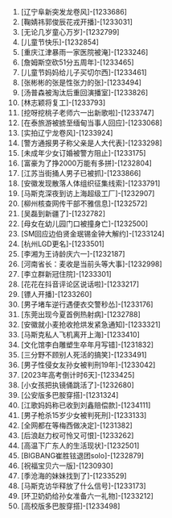
1. [辽宁阜新突发龙卷风]-[1233686]
1. [鞠婧祎郭俊辰花戎开播]-[1233031]
1. [无论几岁童心万岁]-[1232799]
1. [儿童节快乐]-[1232854]
1. [重庆江津暴雨一家医院被淹]-[1233246]
1. [詹姆斯空砍51分五周年]-[1233465]
1. [儿童节妈妈给儿子买切尔西]-[1233461]
1. [张彬彬的张是性张力的张]-[1233494]
1. [汤普森被淘汰后重回演播室]-[1233826]
1. [林志颖将复工]-[1233793]
1. [挖呀挖桃子老师六一出新歌啦]-[1233747]
1. [在泰旅游被掳至缅甸当事人回应]-[1233068]
1. [实拍辽宁龙卷风]-[1233924]
1. [警方通报男子称父亲是人大代表]-[1233298]
1. [未成年少女订婚被警方阻止]-[1233175]
1. [富豪为了挣2000万能有多拼]-[1232804]
1. [江苏当街捅人男子已被抓]-[1233866]
1. [安徽发现散落人体组织征集线索]-[1233791]
1. [马斯克深夜到访上海超级工厂]-[1232907]
1. [柳州核查网传干部不雅信息]-[1232572]
1. [吴磊到新疆了]-[1232782]
1. [母女在幼儿园门口被撞身亡]-[1232500]
1. [SM回应边伯贤金珉锡金钟大解约]-[1233124]
1. [杭州LGD更名]-[1233501]
1. [李湘为王诗龄庆六一]-[1232187]
1. [河南省长：麦收是当前头等大事]-[1232998]
1. [李立群新冠住院]-[1233301]
1. [花花在抖音评论区说话啦]-[1233217]
1. [镖人开播]-[1233260]
1. [男子堵车逆行遇便衣交警秒怂]-[1233176]
1. [东莞出现今夏首例热射病]-[1232788]
1. [安徽就小麦抢收抢烘发紧急通知]-[1233321]
1. [马斯克私人飞机离开上海]-[1233410]
1. [文化馆李白雕塑生卒年月写错]-[1231832]
1. [三分野不顾别人死活的搞笑]-[1233491]
1. [男子性侵女友孙女被判刑19年]-[1233042]
1. [2023年高考倒计时6天]-[1233425]
1. [小女孩把执镜俑跳活了]-[1232680]
1. [公安版多巴胺穿搭]-[1231324]
1. [江歌妈妈称已收到刘鑫赔偿款]-[1234111]
1. [男子枪杀15岁少女被判死刑]-[1233133]
1. [全网都在等梅西做决定]-[1231382]
1. [后浪赵力权可怜又可恨]-[1233262]
1. [高温下广东人的生活现状]-[1232501]
1. [BIGBANG崔胜铉退团solo]-[1232879]
1. [祝福宝贝六一版]-[1230930]
1. [季沧海的妹妹找到了]-[1233529]
1. [马斯克访华释放了什么信号]-[1233173]
1. [环卫奶奶给孙女准备六一礼物]-[1233212]
1. [高校版多巴胺穿搭]-[1233498]